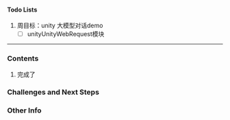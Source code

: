 #### Todo Lists
1. 周目标：unity 大模型对话demo
	- [ ] unityUnityWebRequest模块
---
### Contents
1. 完成了
### Challenges and Next Steps

### Other Info

